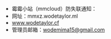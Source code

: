 - 霉霉小站（mmcloud）防失联通知：
- 网址：mmxz.wodetaylor.ml
- www.wodetaylor.cf
- 管理员邮箱：wodemima15@gmail.com

<!---
wodemima15/wodemima15 is a ✨ special ✨ repository because its `README.md` (this file) appears on your GitHub profile.
You can click the Preview link to take a look at your changes.
--->
